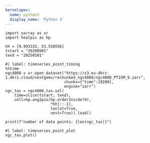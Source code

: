 ```yaml
---
kernelspec:
  name: python3
  display_name: 'Python 3'
---
```


```{code-cell} python
import xarray as xr
import healpix as hp
```

```{code-cell} python
hh = [9.993333, 53.550556]
tstart = "20200901"
tend = "20250101"
```

```{code-cell} python
#| label: timeseries_point_timing 
%%time
ngc4008 = xr.open_dataset("https://s3.eu-dkrz-1.dkrz.cloud/nextgems/rechunked_ngc4008/ngc4008_PT15M_9.zarr",
                          chunks={"time":19200},
                          engine="zarr")
ngc_tas = ngc4008.tas.sel(
    time=slice(tstart, tend),
    cell=hp.ang2pix(hp.order2nside(9),
                    *hh[::-1],
                    lonlat=True,
                    nest=True)).load()
```

```{code-cell} python
print(f"number of data points: {len(ngc_tas)}")
```

```{code-cell} python
#| label: timeseries_point_plot
ngc_tas.plot()
```
